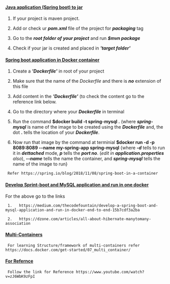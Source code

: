 
#### <ins>Java application (Spring boot) to jar</ins>

   1.    If your project is maven project.

   2.    Add or check ur **_pom.xml_** file of the project for **_packaging_** tag

   3.    Go to the **_root folder of your project_** and run **_$mvn package_**

   4.    Check if your jar is created and placed in **_'target folder'_** 

#### <ins>Spring boot application in Docker container</ins>
     
   1.    Create a **_'Dockerfile'_** in root of your project

   2.    Make sure that the name of the _Dockerfile_ and there is **_no_** extension of this file

   3.    Add content in  the **_'Dockerfile'_** (to check the content go to the reference 
         link below.

   4.    Go to the directory where your **_Dockerfile_** in terminal

   5.    Run the command **$docker build -t spring-mysql .** (where **_spring-mysql_** is 
         name of the image to be created using the **_Dockerfile_** and, the dot **.** tells the location of your **_Dockerfile_**.

   6.    Now run that image by the command at terminial 
         **$docker run -d -p 8089:8089 --name my-spring-app spring-mysql** {where **_-d_** tells to run it in **_dettached_** mode, **_p_** tells the **_port no_**. (_edit in **application.properties** also_), **_--name_** tells the name the container, and **_spring-mysql_** tells the name of the image to run}


     Refer https://spring.io/blog/2018/11/08/spring-boot-in-a-container

####  <ins>Develop Sprint-boot and MySQL application and run in one docker</ins>
 For the above go to the links 
 
     1.   https://medium.com/thecodefountain/develop-a-spring-boot-and-mysql-application-and-run-in-docker-end-to-end-15b7cdf3a2ba

     2.   https://dzone.com/articles/all-about-hibernate-manytomany-association

#### <ins>Multi-Containers</ins>
     
     For learning Structure/framework of multi-containers refer https://docs.docker.com/get-started/07_multi_container/


#### <ins>For Refernce </ins>

     Follow the link for Reference https://www.youtube.com/watch?v=zJ6WbK9zFpI
